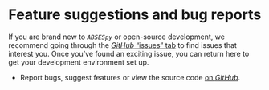# Feature suggestions and bug reports

If you are brand new to _`ABSESpy`_ or open-source development, we recommend going through the [_GitHub_ “issues” tab](https://github.com/SongshGeo/ABSESpy/issues) to find issues that interest you. Once you’ve found an exciting issue, you can return here to get your development environment set up.

- Report bugs, suggest features or view the source code [on _GitHub_](https://github.com/SongshGeo/ABSESpy/issues).
